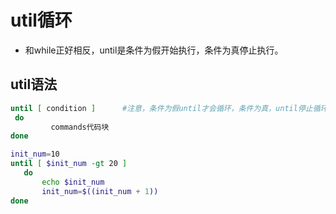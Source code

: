 # util循环

-   和while正好相反，until是条件为假开始执行，条件为真停止执行。

## util语法

```bash
until [ condition ]      #注意，条件为假until才会循环，条件为真，until停止循环
 do
         commands代码块
done
```

```bash
init_num=10
until [ $init_num -gt 20 ]
   do
       echo $init_num
       init_num=$((init_num + 1))
done

```
